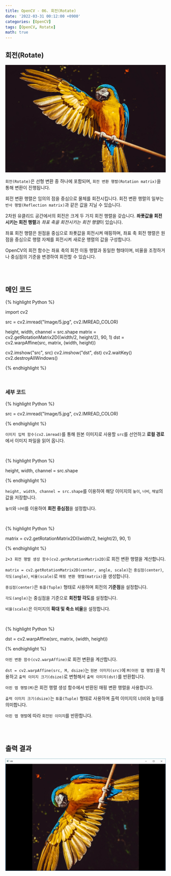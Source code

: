 ```yaml
---
title: OpenCV - 06. 회전(Rotate)
date: '2022-03-31 00:12:00 +0900'
categories: [OpenCV]
tags: [OpenCV, Rotate]
math: true
---
```


## 회전(Rotate)

![1](/assets/post/OpenCV/post-6/1.jpg)

`회전(Rotate)`은 선형 변환 중 하나에 포함되며, `회전 변환 행렬(Rotation matrix)`을 통해 변환이 진행됩니다.

회전 변환 행렬은 임의의 점을 중심으로 물체를 회전시킵니다. 회전 변환 행렬의 일부는 `반사 행렬(Reflection matrix)`과 같은 값을 지닐 수 있습니다.

2차원 유클리드 공간에서의 회전은 크게 두 가지 회전 행렬을 갖습니다. **좌푯값을 회전시키는 회전 행렬**과 *좌표 축을 회전시키는 회전 행렬*이 있습니다.

좌표 회전 행렬은 원점을 중심으로 좌푯값을 회전시켜 매핑하며, 좌표 축 회전 행렬은 원점을 중심으로 행렬 자체를 회전시켜 새로운 행렬의 값을 구성합니다.

OpenCV의 회전 함수는 좌표 축의 회전 이동 행렬과 동일한 형태이며, 비율을 조정하거나 중심점의 기준을 변경하여 회전할 수 있습니다. 

<br>
<br>

## 메인 코드

{% highlight Python %}

import cv2

src = cv2.imread("Image/5.jpg", cv2.IMREAD_COLOR)

height, width, channel = src.shape
matrix = cv2.getRotationMatrix2D((width/2, height/2), 90, 1)
dst = cv2.warpAffine(src, matrix, (width, height))

cv2.imshow("src", src)
cv2.imshow("dst", dst)
cv2.waitKey()
cv2.destroyAllWindows()

{% endhighlight %}

<br>

### 세부 코드

{% highlight Python %}

src = cv2.imread("Image/5.jpg", cv2.IMREAD_COLOR)

{% endhighlight %}

`이미지 입력 함수(cv2.imread)`를 통해 원본 이미지로 사용할 `src`를 선언하고 **로컬 경로**에서 이미지 파일을 읽어 옵니다.

<br>

{% highlight Python %}

height, width, channel = src.shape

{% endhighlight %}

`height, width, channel = src.shape`를 이용하여 해당 이미지의 `높이`, `너비`, `채널`의 값을 저장합니다.

`높이`와 `너비`를 이용하여 **회전 중심점**을 설정합니다.

<br>

{% highlight Python %}

matrix = cv2.getRotationMatrix2D((width/2, height/2), 90, 1)

{% endhighlight %}

`2×3 회전 행렬 생성 함수(cv2.getRotationMatrix2D)`로 회전 변환 행렬을 계산합니다.

`matrix = cv2.getRotationMatrix2D(center, angle, scale)`는 `중심점(center)`, `각도(angle)`, `비율(scale)`로 `매핑 변환 행렬(matrix)`을 생성합니다.

`중심점(center)`은 `튜플(Tuple)` 형태로 사용하며 회전의 **기준점**을 설정합니다.

`각도(angle)`는 중심점을 기준으로 **회전할 각도**를 설정합니다.

`비율(scale)`은 이미지의 **확대 및 축소 비율**을 설정합니다.

<br>

{% highlight Python %}

dst = cv2.warpAffine(src, matrix, (width, height))

{% endhighlight %}

`아핀 변환 함수(cv2.warpAffine)`로 회전 변환을 계산합니다.

`dst = cv2.warpAffine(src, M, dsize)`는 `원본 이미지(src)`에 `M(아핀 맵 행렬)`을 적용하고 `출력 이미지 크기(dsize)`로 변형해서 `출력 이미지(dst)`를 반환합니다.

`아핀 맵 행렬(M)`은 회전 행렬 생성 함수에서 반환된 매핑 변환 행렬을 사용합니다.

`출력 이미지 크기(dsize)`는 `튜플(Tuple)` 형태로 사용하며 출력 이미지의 너비와 높이를 의미합니다.

`아핀 맵 행렬`에 따라 `회전된 이미지`를 반환합니다.

<br>
<br>

## 출력 결과

![2](/assets/post/OpenCV/post-6/2.jpg)
